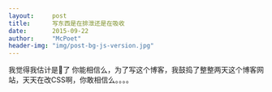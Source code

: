 ```yaml
---
layout:     post
title:      写东西是在排泄还是在吸收
date:       2015-09-22
author:     "McPoet"
header-img: "img/post-bg-js-version.jpg"
---
```


<!-- ![There should be a photo](img/coding.jpg) -->
我觉得我估计是💊了
你能相信么，为了写这个博客，我鼓捣了整整两天这个博客网站，天天在改CSS啊，你敢相信么。。。。
